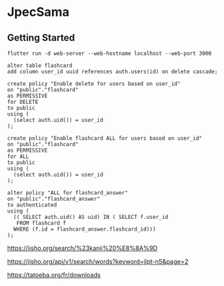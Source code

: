 # JpecSama

## Getting Started

```
flutter run -d web-server --web-hostname localhost --web-port 3000
```


```
alter table flashcard
add column user_id uuid references auth.users(id) on delete cascade;
```

```
create policy "Enable delete for users based on user_id"
on "public"."flashcard"
as PERMISSIVE
for DELETE
to public
using (
  (select auth.uid()) = user_id
);
```

```
create policy "Enable flashcard ALL for users based on user_id"
on "public"."flashcard"
as PERMISSIVE
for ALL
to public
using (
  (select auth.uid()) = user_id
);
```

```
alter policy "ALL for flashcard_answer"
on "public"."flashcard_answer"
to authenticated
using (
  (( SELECT auth.uid() AS uid) IN ( SELECT f.user_id
   FROM flashcard f
  WHERE (f.id = flashcard_answer.flashcard_id)))
);
```


https://jisho.org/search/%23kanji%20%E8%8A%9D

https://jisho.org/api/v1/search/words?keyword=jlpt-n5&page=2

https://tatoeba.org/fr/downloads
